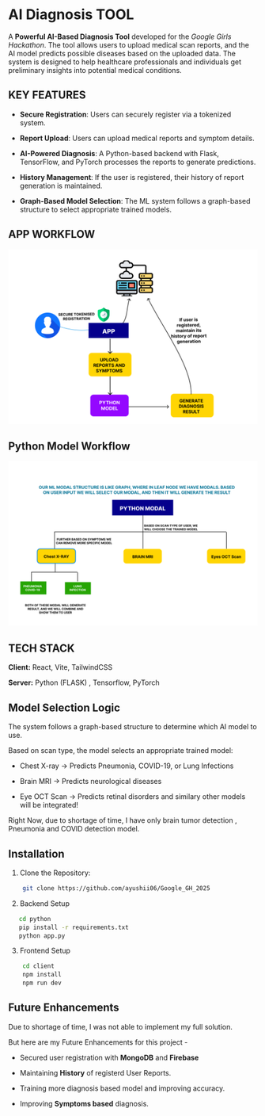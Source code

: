 
# AI Diagnosis TOOL

A **Powerful AI-Based Diagnosis Tool** developed for the *Google Girls Hackathon*. The tool allows users to upload medical scan reports, and the AI model predicts possible diseases based on the uploaded data. The system is designed to help healthcare professionals and individuals get preliminary insights into potential medical conditions.


## KEY FEATURES

- **Secure Registration**: Users can securely register via a tokenized system.

- **Report Upload**: Users can upload medical reports and symptom details.

- **AI-Powered Diagnosis**: A Python-based backend with Flask, TensorFlow, and PyTorch processes the reports to generate predictions.

- **History Management**: If the user is registered, their history of report generation is maintained.

- **Graph-Based Model Selection**: The ML system follows a graph-based structure to select appropriate trained models.


## APP WORKFLOW

![alt text](https://github.com/ayushii06/Google_GH_2025/blob/main/App_workflow.png)

## Python Model Workflow
![alt text](https://github.com/ayushii06/Google_GH_2025/blob/main/python_workflow.png)


## TECH STACK

**Client:** React, Vite, TailwindCSS

**Server:** Python (FLASK) , Tensorflow, PyTorch


## Model Selection Logic

The system follows a graph-based structure to determine which AI model to use.

Based on scan type, the model selects an appropriate trained model:

- Chest X-ray → Predicts Pneumonia, COVID-19, or Lung Infections

- Brain MRI → Predicts neurological diseases

- Eye OCT Scan → Predicts retinal disorders
and similary other models will be integrated!

Right Now, due to shortage of time, I have only brain tumor detection , Pneumonia and COVID detection model.
## Installation

1.  Clone the Repository:


```bash
    git clone https://github.com/ayushii06/Google_GH_2025

```

2. Backend Setup

```bash
   cd python
   pip install -r requirements.txt
   python app.py
```
3. Frontend Setup

```bash
    cd client
    npm install
    npm run dev
```
## Future Enhancements

Due to shortage of time, I was not able to implement my full solution.

But here are my Future Enhancements for this project -

- Secured user registration with **MongoDB** and **Firebase**

- Maintaining **History** of registerd User Reports.

- Training more diagnosis based model and improving accuracy. 

- Improving **Symptoms based** diagnosis.
